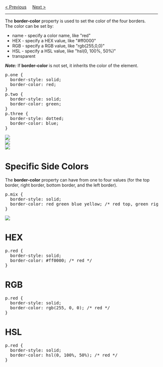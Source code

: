 <a href="/CSS/Borders/Width.md">&lt; Previous</a>
&nbsp;&nbsp;&nbsp;
<a href="/CSS/Borders/Sides.md">Next &gt;</a>
<hr>
The <b>border-color</b> property is used to set the color of the four borders.
<br>
The color can be set by:
<ul>
  <li>name - specify a color name, like "red"</li>
  <li>HEX - specify a HEX value, like "#ff0000"</li>
  <li>RGB - specify a RGB value, like "rgb(255,0,0)"</li>
  <li>HSL - specify a HSL value, like "hsl(0, 100%, 50%)"</li>
  <li>transparent</li>
</ul>
<b><i>Note:</i></b> If <b>border-color</b> is not set, it inherits the color of the element.
<pre>
p.one {
  border-style: solid;
  border-color: red;
}
p.two {
  border-style: solid;
  border-color: green;
}
p.three {
  border-style: dotted;
  border-color: blue;
}
</pre>
<img src="https://i.imgur.com/3OLbS5t.png">
<br>
<img src="https://i.imgur.com/VICYNdV.png">
<br>
<img src="https://i.imgur.com/0ou1mia.png">
<h1>Specific Side Colors</h1>
The <b>border-color</b> property can have from one to four values (for the top border, right border, bottom border, and the left border).
<pre>
p.mix {
  border-style: solid;
  border-color: red green blue yellow; /* red top, green right, blue bottom and yellow left */
}
</pre>
<img src="https://i.imgur.com/Ti1NNfk.png">
<h1>HEX</h1>
<pre>
p.red {
  border-style: solid;
  border-color: #ff0000; /* red */
}
</pre>
<h1>RGB</h1>
<pre>
p.red {
  border-style: solid;
  border-color: rgb(255, 0, 0); /* red */
}
</pre>
<h1>HSL</h1>
<pre>
p.red {
  border-style: solid;
  border-color: hsl(0, 100%, 50%); /* red */
}
</pre>
